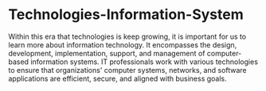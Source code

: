 # Technologies-Information-System

Within this era that technologies is keep growing, it is important for us to learn more about information technology. It encompasses the design, development, implementation, support, and management of computer-based information systems. IT professionals work with various technologies to ensure that organizations' computer systems, networks, and software applications are efficient, secure, and aligned with business goals.
